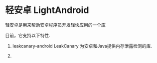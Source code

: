 # 轻安卓 LightAndroid
轻安卓是用来帮助安卓程序员开发轻快应用的一个库

目前，它支持以下特性.
1. leakcanary-android
LeakCanary
为安卓和Java提供内存泄露检测的库.

2.